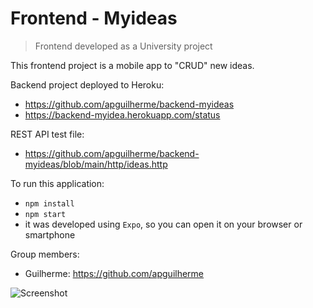 # Frontend - Myideas

> Frontend developed as a University project

This frontend project is a mobile app to "CRUD" new ideas. 

Backend project deployed to Heroku: 
- https://github.com/apguilherme/backend-myideas
- https://backend-myidea.herokuapp.com/status

REST API test file: 
- https://github.com/apguilherme/backend-myideas/blob/main/http/ideas.http

To run this application:
- `npm install`
- `npm start`
- it was developed using `Expo`, so you can open it on your browser or smartphone

Group members: 
- Guilherme: https://github.com/apguilherme

![Screenshot](appimg.png)